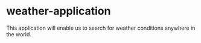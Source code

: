 # weather-application
This application will enable us to search for weather conditions anywhere in the world.
